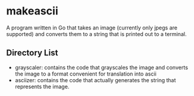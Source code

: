 makeascii
==============

A program written in Go that takes an image (currently only jpegs are
supported) and converts them to a string that is printed out to a terminal.

Directory List
--------------
 - grayscaler: contains the code that grayscales the image and converts the image
   to a format convenient for translation into ascii
 - asciizer: contains the code that actually generates the string that represents
   the image.

